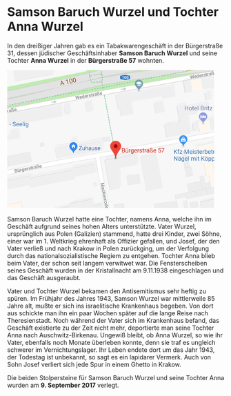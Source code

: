 # Samson Baruch Wurzel und Tochter Anna Wurzel

In den dreißiger Jahren gab es ein Tabakwarengeschäft in der Bürgerstraße 31, dessen  jüdischer Geschäftsinhaber **Samson Baruch Wurzel** und seine Tochter **Anna Wurzel** in der **Bürgerstraße 57** wohnten.

![Karte Bürgerstraße 57](images/buergerstrasse57.png)

Samson Baruch Wurzel hatte eine Tochter, namens Anna, welche ihn im Geschäft aufgrund seines hohen Alters unterstützte. Vater Wurzel, ursprünglich aus Polen (Galizien) stammend, hatte drei Kinder, zwei Söhne, einer war im 1. Weltkrieg ehrenhaft als Offizier gefallen, und Josef, der den Vater verließ und nach Krakow in Polen zurückging, um der Verfolgung durch das nationalsozialistische Regiem zu entgehen. Tochter Anna blieb beim Vater, der schon seit langem verwitwet war. Die Fensterscheiben seines Geschäft wurden in der Kristallnacht am 9.11.1938 eingeschlagen und das Geschäft ausgeraubt.

Vater und Tochter Wurzel bekamen den Antisemitismus sehr heftig zu spüren. Im Frühjahr des Jahres 1943, Samson Wurzel war mittlerweile 85 Jahre alt, mußte er sich ins israelitische Krankenhaus begeben. Von dort aus schickte man ihn ein paar Wochen später auf die lange Reise nach Theresienstadt. Noch während der Vater sich im Krankenhaus befand, das Geschäft existierte zu der Zeit nicht mehr, deportierte man seine Tochter Anna nach Auschwitz-Birkenau. Ungewiß bleibt, ob Anna Wurzel, so wie ihr Vater, ebenfalls noch Monate überleben konnte, denn sie traf es ungleich schwerer im Vernichtungslager. Ihr Leben endete dort um das Jahr 1943, der Todestag ist unbekannt, so sagt es ein lapidarer Vermerk. Auch von Sohn Josef verliert sich jede Spur in einem Ghetto in Krakow.

Die beiden Stolpersteine für Samson Baruch Wurzel und seine Tochter Anna wurden am **9. September 2017** verlegt.
